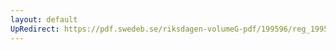 ```yaml
---
layout: default
UpRedirect: https://pdf.swedeb.se/riksdagen-volumeG-pdf/199596/reg_199596/reg_199596_0053.pdf
---
```

